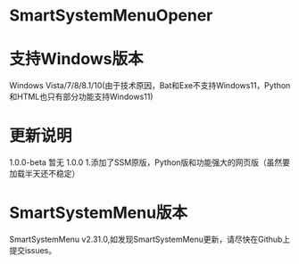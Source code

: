 # SmartSystemMenuOpener
# 支持Windows版本
Windows Vista/7/8/8.1/10(由于技术原因，Bat和Exe不支持Windows11，Python和HTML也只有部分功能支持Windows11)
# 更新说明
1.0.0-beta
暂无
1.0.0
1.添加了SSM原版，Python版和功能强大的网页版（虽然要加载半天还不稳定）
# SmartSystemMenu版本
SmartSystemMenu v2.31.0,如发现SmartSystemMenu更新，请尽快在Github上提交issues。

